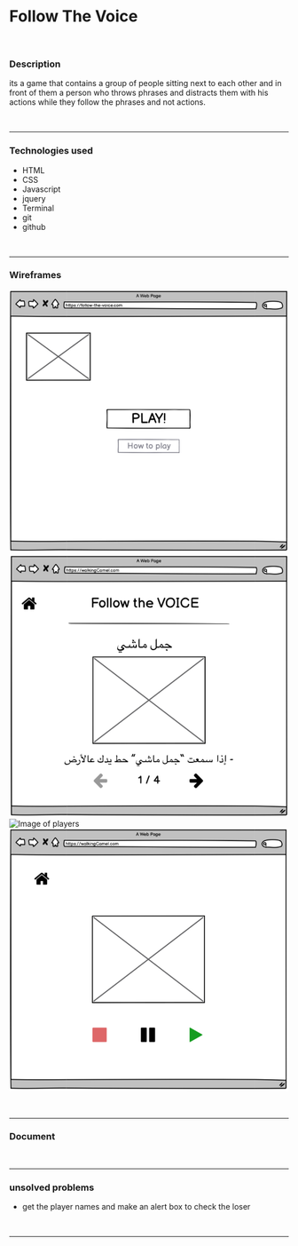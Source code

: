 # Follow The Voice

<br>


### Description

its a game that contains a group of people sitting next to each other and in front of them a person who throws phrases and distracts them with his actions while they follow the phrases and not actions.

<br>

---

###  Technologies used
- HTML
- CSS
- Javascript
- jquery
- Terminal
- git
- github

<br>

---

### Wireframes
![Image of index](images/wireframe-index.png)
![Image of hoe to play](images/wireframe-howToPlay.png)
![Image of players](mages/wireframe-players.png)
![Image of game](images/wireframe-game.png)

<br>

---

### Document


<br>

---

### unsolved problems
- get the player names and make an alert box to check the loser

<br>

---

